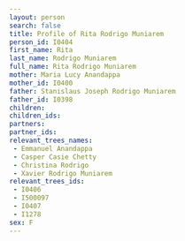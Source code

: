 ```yaml
---
layout: person
search: false
title: Profile of Rita Rodrigo Muniarem
person_id: I0404
first_name: Rita
last_name: Rodrigo Muniarem
full_name: Rita Rodrigo Muniarem
mother: Maria Lucy Anandappa
mother_id: I0400
father: Stanislaus Joseph Rodrigo Muniarem
father_id: I0398
children:
children_ids:
partners:
partner_ids:
relevant_trees_names:
 - Emmanuel Anandappa
 - Casper Casie Chetty
 - Christina Rodrigo
 - Xavier Rodrigo Muniarem
relevant_trees_ids:
 - I0406
 - I500097
 - I0407
 - I1278
sex: F
---
```


